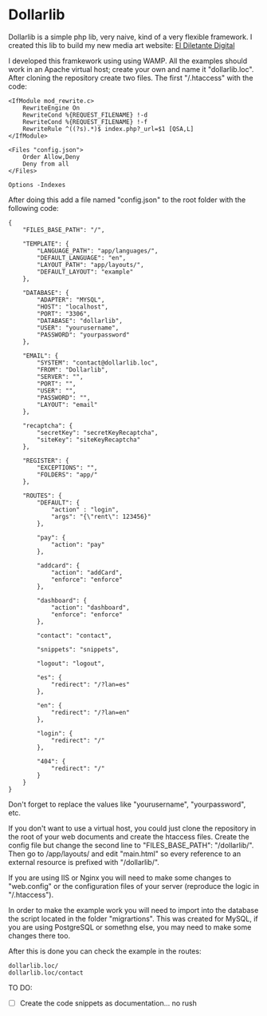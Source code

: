 # Dollarlib

Dollarlib is a simple php lib, very naive, kind of a very flexible framework. I created this lib to build my new media art website: <a href="https://eldiletantedigital.com/">El Diletante Digital</a>

I developed this framkework using using WAMP. All the examples should work in an Apache virtual host; create your own and name it "dollarlib.loc". After cloning the repository create two files. The first "/.htaccess" with the code: 
```
<IfModule mod_rewrite.c>
    RewriteEngine On
    RewriteCond %{REQUEST_FILENAME} !-d
    RewriteCond %{REQUEST_FILENAME} !-f
    RewriteRule ^((?s).*)$ index.php?_url=$1 [QSA,L]
</IfModule>

<Files "config.json">
	Order Allow,Deny
	Deny from all
</Files>

Options -Indexes
```
After doing this add a file named "config.json" to the root folder with the following code:
```
{
	"FILES_BASE_PATH": "/",
	
	"TEMPLATE": {
		"LANGUAGE_PATH": "app/languages/",
		"DEFAULT_LANGUAGE": "en",
		"LAYOUT_PATH": "app/layouts/",
		"DEFAULT_LAYOUT": "example"
	},
	
	"DATABASE": {
		"ADAPTER": "MYSQL",
		"HOST": "localhost",
		"PORT": "3306",
		"DATABASE": "dollarlib",
		"USER": "yourusername",
		"PASSWORD": "yourpassword"
	},
	
	"EMAIL": {
		"SYSTEM": "contact@dollarlib.loc",
		"FROM": "Dollarlib",
		"SERVER": "",
		"PORT": "",
		"USER": "",
		"PASSWORD": "",
		"LAYOUT": "email"
	},
	
	"recaptcha": {
		"secretKey": "secretKeyRecaptcha",
		"siteKey": "siteKeyRecaptcha"
	},
	
	"REGISTER": {
		"EXCEPTIONS": "",
		"FOLDERS": "app/"
	},
	
	"ROUTES": {
		"DEFAULT": {
			"action" : "login",
			"args": "{\"rent\": 123456}"
		},

		"pay": {
			"action": "pay"
		},
		
		"addcard": {
			"action": "addCard",
			"enforce": "enforce"
		},

		"dashboard": {
			"action": "dashboard",
			"enforce": "enforce"
		},

		"contact": "contact",

		"snippets": "snippets",
		
		"logout": "logout",

		"es": {
			"redirect": "/?lan=es"
		},

		"en": {
			"redirect": "/?lan=en"
		},

		"login": {
			"redirect": "/"
		},

		"404": {
			"redirect": "/"
		}
	}
}
```
Don't forget to replace the values like "yourusername", "yourpassword", etc.

If you don't want to use a virtual host, you could just clone the repository in the root of your web documents and create the htaccess files. Create the config file but change the second line to "FILES_BASE_PATH": "/dollarlib/". Then go to /app/layouts/ and edit "main.html" so every reference to an external resource is prefixed with "/dollarlib/".

If you are using IIS or Nginx you will need to make some changes to "web.config" or the configuration files of your server (reproduce the logic in "/.htaccess"). 

In order to make the example work you will need to import into the database the script located in the folder "migrartions". This was created for MySQL, if you are using PostgreSQL or somethng else, you may need to make some changes there too.

After this is done you can check the example in the routes:
```
dollarlib.loc/
dollarlib.loc/contact
```

TO DO:
- [ ] Create the code snippets as documentation... no rush